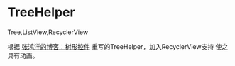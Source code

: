 # TreeHelper
Tree,ListView,RecyclerView

根据 [张鸿洋的博客：树形控件](http://blog.csdn.net/lmj623565791/article/details/40212367) 重写的TreeHelper，加入RecyclerView支持 使之具有动画。

